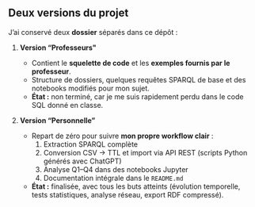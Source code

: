 ## Deux versions du projet

J’ai conservé deux **dossier** séparés dans ce dépôt :

1. **Version “Professeurs"**  
   - Contient le **squelette de code** et les **exemples fournis par le professeur**.  
   - Structure de dossiers, quelques requêtes SPARQL de base et des notebooks modifiés pour mon sujet.  
   - **État :** non terminé, car je me suis rapidement perdu dans le code SQL donné en classe.

2. **Version “Personnelle”**  
   - Repart de zéro pour suivre **mon propre workflow clair** :  
     1. Extraction SPARQL complète  
     2. Conversion CSV → TTL et import via API REST (scripts Python générés avec ChatGPT)  
     3. Analyse Q1–Q4 dans des notebooks Jupyter  
     4. Documentation intégrale dans le `README.md`  
   - **État :** finalisée, avec tous les buts atteints (évolution temporelle, tests statistiques, analyse réseau, export RDF compressé).  
